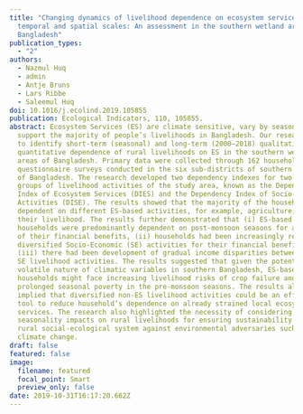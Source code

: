 ```yaml
---
title: "Changing dynamics of livelihood dependence on ecosystem services at
  temporal and spatial scales: An assessment in the southern wetland areas of
  Bangladesh"
publication_types:
  - "2"
authors:
  - Nazmul Huq
  - admin
  - Antje Bruns
  - Lars Ribbe
  - Saleemul Huq
doi: 10.1016/j.ecolind.2019.105855
publication: Ecological Indicators, 110, 105855.
abstract: Ecosystem Services (ES) are climate sensitive, vary by seasons, and
  support the majority of people’s livelihoods in Bangladesh. Our research aimed
  to identify short-term (seasonal) and long-term (2000–2018) qualitative and
  quantitative dependence of rural livelihoods on ES in the southern wetland
  areas of Bangladesh. Primary data were collected through 162 household
  questionnaire surveys conducted in the six sub-districts of southern wetland
  of Bangladesh. The research developed two dependency indexes for two major
  groups of livelihood activities of the study area, known as the Dependency
  Index of Ecosystem Services (DIES) and the Dependency Index of Socio-Economic
  Activities (DISE). The results showed that the majority of the households were
  dependent on different ES-based activities, for example, agriculture, for
  their livelihood. The results further demonstrated that (i) ES-based
  households were predominantly dependent on post-monsoon seasons for a majority
  of their financial benefits, (ii) households had been increasingly reliant on
  diversified Socio-Economic (SE) activities for their financial benefits, and
  (iii) there had been development of gradual income disparities between ES and
  SE livelihood activities. The results suggested that given the potentially
  volatile nature of climatic variables in southern Bangladesh, ES-based
  households might face increasing livelihood risks of crop failure and
  prolonged seasonal poverty in the pre-monsoon seasons. The results also
  implied that diversified non-ES livelihood activities could be an effective
  tool to reduce household’s dependence on already strained local ecosystem
  services. The research also highlighted the necessity of considering the
  seasonality impacts on rural livelihoods for ensuring sustainability of the
  rural social-ecological system against environmental adversaries such as
  climate change.
draft: false
featured: false
image:
  filename: featured
  focal_point: Smart
  preview_only: false
date: 2019-10-31T16:17:20.662Z
---
```

